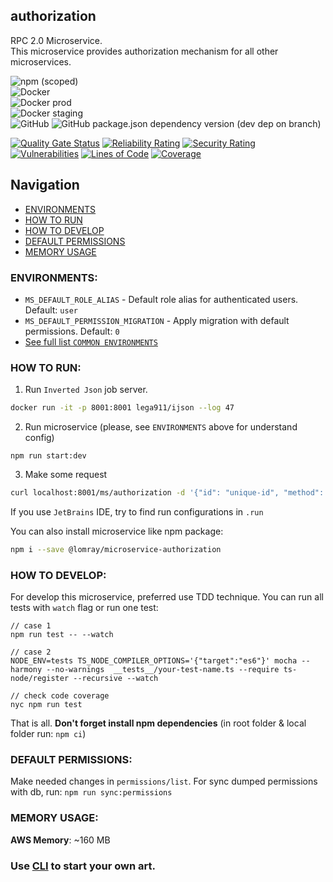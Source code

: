 authorization
-------------------

RPC 2.0 Microservice.  
This microservice provides authorization mechanism for all other microservices.

![npm (scoped)](https://img.shields.io/npm/v/@lomray/microservice-authorization)  
![Docker](https://img.shields.io/npm/v/@lomray/microservice-authorization?label=docker)  
![Docker prod](https://img.shields.io/badge/Docker%20prod-%3Alatest-blue)  
![Docker staging](https://img.shields.io/badge/Docker%20staging-%3Alatest--staging-orange)  
![GitHub](https://img.shields.io/github/license/Lomray-Software/microservices)
![GitHub package.json dependency version (dev dep on branch)](https://img.shields.io/github/package-json/dependency-version/Lomray-Software/microservices/dev/typescript/staging)

[![Quality Gate Status](https://sonarcloud.io/api/project_badges/measure?project=microservice-authorization&metric=alert_status)](https://sonarcloud.io/summary/new_code?id=microservice-authorization)
[![Reliability Rating](https://sonarcloud.io/api/project_badges/measure?project=microservice-authorization&metric=reliability_rating)](https://sonarcloud.io/summary/new_code?id=microservice-authorization)
[![Security Rating](https://sonarcloud.io/api/project_badges/measure?project=microservice-authorization&metric=security_rating)](https://sonarcloud.io/summary/new_code?id=microservice-authorization)
[![Vulnerabilities](https://sonarcloud.io/api/project_badges/measure?project=microservice-authorization&metric=vulnerabilities)](https://sonarcloud.io/summary/new_code?id=microservice-authorization)
[![Lines of Code](https://sonarcloud.io/api/project_badges/measure?project=microservice-authorization&metric=ncloc)](https://sonarcloud.io/summary/new_code?id=microservice-authorization)
[![Coverage](https://sonarcloud.io/api/project_badges/measure?project=microservice-authorization&metric=coverage)](https://sonarcloud.io/summary/new_code?id=microservice-authorization)

## Navigation
- [ENVIRONMENTS](#environments)
- [HOW TO RUN](#how-to-run)
- [HOW TO DEVELOP](#how-to-develop)
- [DEFAULT PERMISSIONS](#how-to-work-with-default-permissions)
- [MEMORY USAGE](#memory-usage)

### <a id="environments"></a>ENVIRONMENTS:
- `MS_DEFAULT_ROLE_ALIAS` - Default role alias for authenticated users. Default: `user`
- `MS_DEFAULT_PERMISSION_MIGRATION` - Apply migration with default permissions. Default: `0`
- [See full list `COMMON ENVIRONMENTS`](https://github.com/Lomray-Software/microservice-helpers#common-environments)

### <a id="how-to-run"></a>HOW TO RUN:
1. Run `Inverted Json` job server.
```bash
docker run -it -p 8001:8001 lega911/ijson --log 47
```
2. Run microservice (please, see `ENVIRONMENTS` above for understand config)
```
npm run start:dev
```
3. Make some request
```bash
curl localhost:8001/ms/authorization -d '{"id": "unique-id", "method": "demo", "params": {}}'
```

If you use `JetBrains` IDE, try to find run configurations in `.run`

You can also install microservice like npm package:
```bash
npm i --save @lomray/microservice-authorization
```

### <a id="how-to-develop"></a>HOW TO DEVELOP:
For develop this microservice, preferred use TDD technique.
You can run all tests with `watch` flag or run one test:
```
// case 1
npm run test -- --watch

// case 2
NODE_ENV=tests TS_NODE_COMPILER_OPTIONS='{"target":"es6"}' mocha --harmony --no-warnings  __tests__/your-test-name.ts --require ts-node/register --recursive --watch

// check code coverage
nyc npm run test
```

That is all. **Don't forget install npm dependencies**
(in root folder & local folder run:  `npm ci`)

### <a id="how-to-work-with-default-permissions"></a>DEFAULT PERMISSIONS:
Make needed changes in `permissions/list`.
For sync dumped permissions with db, run: `npm run sync:permissions`

### <a id="memory-usage"></a>MEMORY USAGE:
__AWS Memory__: ~160 MB

### Use [CLI](https://github.com/Lomray-Software/microservices-cli) to start your own art.
